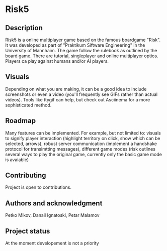 # Risk5

## Description
Risk5 is a online multiplayer game based on the famous boardgame "Risk". It was developed as part of "Praktikum Siftware Engineering" in the University of Mannhaim. The game follow the rulebook as outlined by the board game. There are tutorial, singleplayer and online multiplayer optios. Players ca play against humans and/or AI players.

## Visuals
Depending on what you are making, it can be a good idea to include screenshots or even a video (you'll frequently see GIFs rather than actual videos). Tools like ttygif can help, but check out Asciinema for a more sophisticated method.

## Roadmap
Many features can be implemented. For example, but not limited to: visuals to signify player interaction (highlight territory on click, show which can be selected, arrows), robust server communication (implement a handshake protocol for transimtting messages), different game modes (risk outlines several ways to play the original game, currently only the basic game mode is avaiable)

## Contributing
Project is open to contributions.

## Authors and acknowledgment
Petko Mikov, Danail Ignatoski, Petar Malamov

## Project status
At the moment developement is not a priority

